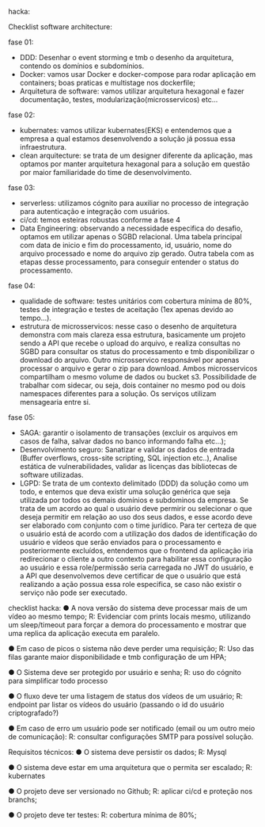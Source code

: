 hacka:

Checklist software architecture:

fase 01:
- DDD: Desenhar o event storming e tmb o desenho da arquitetura, contendo os domínios e subdomínios.
- Docker: vamos usar Docker e docker-compose para rodar aplicação em containers; boas praticas e multistage nos dockerfile;
- Arquitetura de software: vamos utilizar arquitetura hexagonal e fazer documentação, testes, modularização(microsservicos) etc...

fase 02:
- kubernates: vamos utilizar kubernates(EKS) e entendemos que a empresa a qual estamos desenvolvendo a solução já possua essa infraestrutura.
- clean arquitecture: se trata de um designer diferente da aplicação, mas optamos por manter arquitetura hexagonal para a solução em questão por maior familiaridade do time de desenvolvimento.

fase 03: 
- serverless: utilizamos cógnito para auxiliar no processo de integração para autenticação e integração com usuários.
- ci/cd: temos esteiras robustas conforme a fase 4
- Data Engineering: observando a necessidade especifica do desafio, optamos em utilizar apenas o SGBD relacional. Uma tabela principal com data de inicio e fim do processamento, id, usuário, nome do arquivo processado e nome do arquivo zip gerado. Outra tabela com as etapas desse processamento, para conseguir entender o status do processamento.

fase 04:
- qualidade de software: testes unitários com cobertura mínima de 80%, testes de integração e testes de aceitação (1ex apenas devido ao tempo...).
- estrutura de microsservicos: nesse caso o desenho de arquitetura demonstra com mais clareza essa estrutura, basicamente um projeto sendo a API que recebe o upload do arquivo, e realiza consultas no SGBD para consultar os status do processamento e tmb disponibilizar o download do arquivo. Outro microsservico responsável por apenas processar o arquivo e gerar o zip para download. Ambos microsservicos compartilham o mesmo volume de dados ou bucket s3. Possibilidade de trabalhar com sidecar, ou seja, dois container no mesmo pod ou dois namespaces diferentes para a solução. Os serviços utilizam mensagearia entre si.

fase 05:
- SAGA: garantir o isolamento de transações (excluir os arquivos em casos de falha, salvar dados no banco informando falha etc...);
- Desenvolvimento seguro: Sanatizar e validar os dados de entrada (Buffer overflows, cross-site scripting, SQL injection etc..), Analise estática de vulnerabilidades, validar as licenças das bibliotecas de software utilizadas.
- LGPD: Se trata de um contexto delimitado (DDD) da solução como um todo, e entemos que deva existir uma solução genérica que seja utilizada por todos os demais domínios e subdominos da empresa. Se trata de um acordo ao qual o usuário deve permirir ou selecionar o que deseja permitir em relação ao uso dos seus dados, e esse acordo deve ser elaborado com conjunto com o time jurídico. Para ter certeza de que o usuário está de acordo com a utilização dos dados de identificação do usuário e vídeos que serão enviados para o processamento e posteriormente excluídos, entendemos que o frontend da aplicação iria redirecionar o cliente a outro contexto para habilitar essa configuração ao usuário e essa role/permissão seria carregada no JWT do usuário, e a API que desenvolvemos deve certificar de que o usuário que está realizando a ação possua essa role especifica, se caso não existir o serviço não pode ser executado.

checklist hacka:
● A nova versão do sistema deve processar mais de um vídeo ao mesmo tempo;
R: Evidenciar com prints locais mesmo, utilizando um sleep/timeout para forçar a demora do processamento e mostrar que uma replica da aplicação executa em paralelo.

● Em caso de picos o sistema não deve perder uma requisição;
R: Uso das filas garante maior disponibilidade e tmb configuração de um HPA;

● O Sistema deve ser protegido por usuário e senha;
R: uso do cógnito para simplificar todo processo

● O fluxo deve ter uma listagem de status dos vídeos de um usuário;
R: endpoint par listar os vídeos do usuário (passando o id do usuário criptografado?)

● Em caso de erro um usuário pode ser notificado (email ou um outro meio de comunicação):
R: consultar configurações SMTP para possível solução.

Requisitos técnicos:
● O sistema deve persistir os dados;
R: Mysql

● O sistema deve estar em uma arquitetura que o permita ser escalado;
R: kubernates

● O projeto deve ser versionado no Github;
R: aplicar ci/cd e proteção nos branchs;

● O projeto deve ter testes:
R: cobertura mínima de 80%;